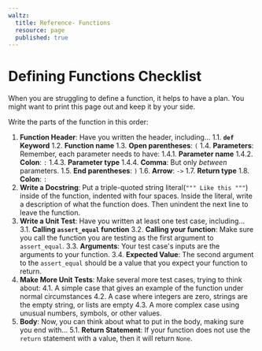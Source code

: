 ```yaml
---
waltz:
  title: Reference- Functions
  resource: page
  published: true
---
```


# Defining Functions Checklist

When you are struggling to define a function, it helps to have a plan. You might want to print this page out and keep it by your side.

Write the parts of the function in this order:

1. **Function Header**: Have you written the header, including...
    1.1. **`def` Keyword**
    1.2. **Function name**
    1.3. **Open parentheses**: `(`
    1.4. **Parameters**: Remember, each parameter needs to have:
        1.4.1. **Parameter name**
        1.4.2. **Colon**: `:`
        1.4.3. **Parameter type**
        1.4.4. **Comma**: But only *between* parameters.
    1.5. **End parentheses**: `)`
    1.6. **Arrow**: `->`
    1.7. **Return type**
    1.8. **Colon**: `:`
2. **Write a Docstring**: Put a triple-quoted string literal(`""" Like this """`) inside of the function, indented with four spaces. Inside the literal, write a description of what the function does. Then unindent the next line to leave the function.
3. **Write a Unit Test**: Have you written at least one test case, including...
    3.1. **Calling `assert_equal` function**
    3.2. **Calling your function**: Make sure you call the function you are testing as the first argument to `assert_equal`.
    3.3. **Arguments**: Your test case's inputs are the arguments to your function.
    3.4. **Expected Value**: The second argument to the `assert_equal` should be a value that you expect your function to return.
4. **Make More Unit Tests**: Make several more test cases, trying to think about:
    4.1. A simple case that gives an example of the function under normal circumstances
    4.2. A case where integers are zero, strings are the empty string, or lists are empty
    4.3. A more complex case using unusual numbers, symbols, or other values.
5. **Body**: Now, you can think about what to put in the body, making sure you end with...
    5.1. **Return Statement**: If your function does not use the `return` statement with a value, then it will return `None`.
